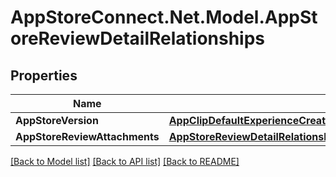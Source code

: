 # AppStoreConnect.Net.Model.AppStoreReviewDetailRelationships

## Properties

Name | Type | Description | Notes
------------ | ------------- | ------------- | -------------
**AppStoreVersion** | [**AppClipDefaultExperienceCreateRequestDataRelationshipsReleaseWithAppStoreVersion**](AppClipDefaultExperienceCreateRequestDataRelationshipsReleaseWithAppStoreVersion.md) |  | [optional] 
**AppStoreReviewAttachments** | [**AppStoreReviewDetailRelationshipsAppStoreReviewAttachments**](AppStoreReviewDetailRelationshipsAppStoreReviewAttachments.md) |  | [optional] 

[[Back to Model list]](../README.md#documentation-for-models) [[Back to API list]](../README.md#documentation-for-api-endpoints) [[Back to README]](../README.md)


